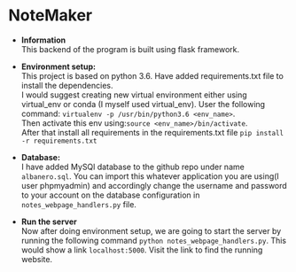 # NoteMaker
* <b>Information</b><br>
This backend of the program is built using flask framework. 

* <b>Environment setup:</b><br>
This project is based on python 3.6. Have added requirements.txt file to install the dependencies.<br>
I would suggest creating new virtual environment either using virtual_env or conda (I myself used virtual_env).
User the following command: `virtualenv -p /usr/bin/python3.6 <env_name>`. 
<br>Then activate this env using:`source <env_name>/bin/activate`.
<br>After that install all requirements in the requirements.txt file `pip install -r requirements.txt`

* <b>Database: </b><br>
I have added MySQl database to the github repo under name `albanero.sql`. You can import this whatever application you are using(I user phpmyadmin) and accordingly change the username and password to your account on the database configuration in `notes_webpage_handlers.py` file.

* <b>Run the server</b><br>
Now after doing environment setup, we are going to start the server by running the following command `python notes_webpage_handlers.py`. This would show a link `localhost:5000`. Visit the link to find the running website.
